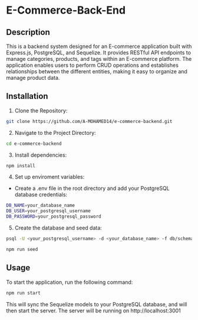 # E-Commerce-Back-End

## Description

This is a backend system designed for an E-commerce application built with Express.js, PostgreSQL, and Sequelize. It provides RESTful API endpoints to manage categories, products, and tags within an E-commerce platform. The application enables users to perform CRUD operations and establishes relationships between the different entities, making it easy to organize and manage product data.

## Installation

1. Clone the Repository:

```sh
git clone https://github.com/A-MOHAMED14/e-commerce-backend.git
```

2. Navigate to the Project Directory:

```sh
cd e-commerce-backend
```

3. Install dependencies:

```sh
npm install
```

4. Set up enviroment variables:

- Create a .env file in the root directory and add your PostgreSQL database credentials:

```sh
DB_NAME=your_database_name
DB_USER=your_postgresql_username
DB_PASSWORD=your_postgresql_password
```

5. Create the database and seed data:

```sh
psql -U <your_postgresql_username> -d <your_database_name> -f db/schema.sql

npm run seed
```

## Usage 

To start the application, run the following command:

```sh
npm run start 
```

This will sync the Sequelize models to your PostgreSQL database, and will then start the server. The server will be running on http://localhost:3001